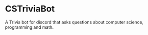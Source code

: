# CSTriviaBot
A Trivia bot for discord that asks questions about computer science, programming and math.
